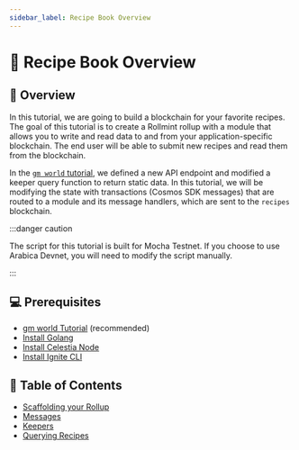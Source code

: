 ```yaml
---
sidebar_label: Recipe Book Overview
---
```


# 🥗 Recipe Book Overview

## 📖 Overview

In this tutorial, we are going to build a blockchain
for your favorite recipes. The goal of this tutorial
is to create a Rollmint rollup with a module that allows
you to write and read data to and from your application-specific
blockchain. The end user will be able to submit new
recipes and read them from the blockchain.

In the [`gm world` tutorial](./gm-world.md), we defined a
new API endpoint and modified a keeper query function
to return static data. In this tutorial, we will be
modifying the state with transactions (Cosmos SDK messages)
that are routed to a module and its message handlers, which
are sent to the `recipes` blockchain.

:::danger caution

The script for this tutorial is built for Mocha Testnet.
If you choose to use Arabica Devnet,
you will need to modify the script manually.

:::

## 💻 Prerequisites

- [gm world Tutorial](./gm-world.md) (recommended)
- [Install Golang](../nodes/environment.mdx#install-golang)
- [Install Celestia Node](../nodes/celestia-node.mdx)
- [Install Ignite CLI](./gm-setup.md)

## 🧱 Table of Contents

- [Scaffolding your Rollup](./recipe-scaffold.md)
- [Messages](./recipe-message.md)
- [Keepers](./recipe-keeper.md)
- [Querying Recipes](./recipe-query.md)
